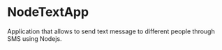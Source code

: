 # NodeTextApp
Application that allows to send text message to different people through SMS using Nodejs.
